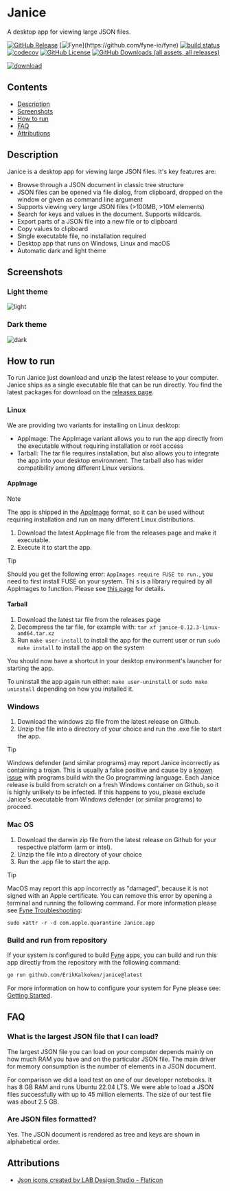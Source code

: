 # Janice

A desktop app for viewing large JSON files.

[![GitHub Release](https://img.shields.io/github/v/release/ErikKalkoken/janice)](https://github.com/ErikKalkoken/janice)
[![Fyne](https://img.shields.io/badge/dynamic/regex?url=https%3A%2F%2Fgithub.com%2FErikKalkoken%2Fjanice%2Fblob%2Fmain%2Fgo.mod&search=fyne%5C.io%5C%2Ffyne%5C%2Fv2%20(v%5Cd*%5C.%5Cd*%5C.%5Cd*)&replace=%241&label=Fyne&cacheSeconds=https%3A%2F%2Fgithub.com%2Ffyne-io%2Ffyne)](https://github.com/fyne-io/fyne)
[![build status](https://github.com/ErikKalkoken/janice/actions/workflows/ci-cd.yml/badge.svg)](https://github.com/ErikKalkoken/janice/actions/workflows/ci-cd.yml)
[![codecov](https://codecov.io/gh/ErikKalkoken/janice/graph/badge.svg?token=nei6PLRXrD)](https://codecov.io/gh/ErikKalkoken/janice)
[![GitHub License](https://img.shields.io/github/license/ErikKalkoken/janice)](https://github.com/ErikKalkoken/janice)
[![GitHub Downloads (all assets, all releases)](https://img.shields.io/github/downloads/ErikKalkoken/janice/total)](https://github.com/ErikKalkoken/janice/releases)

[![download](https://github.com/user-attachments/assets/c8de336f-8c42-4501-86bb-dbc9c66db1f0)](https://github.com/ErikKalkoken/janice/releases/latest)

## Contents

- [Description](#description)
- [Screenshots](#screenshots)
- [How to run](#how-to-run)
- [FAQ](#faq)
- [Attributions](#attributions)

## Description

Janice is a desktop app for viewing large JSON files. It's key features are:

- Browse through a JSON document in classic tree structure
- JSON files can be opened via file dialog, from clipboard, dropped on the window or given as command line argument
- Supports viewing very large JSON files (>100MB, >10M elements)
- Search for keys and values in the document. Supports wildcards.
- Export parts of a JSON file into a new file or to clipboard
- Copy values to clipboard
- Single executable file, no installation required
- Desktop app that runs on Windows, Linux and macOS
- Automatic dark and light theme

## Screenshots

### Light theme

![light](https://cdn.imgpile.com/f/0IrYBjJ_xl.png)

### Dark theme

![dark](https://cdn.imgpile.com/f/bdQBc3q_xl.png)

## How to run

To run Janice just download and unzip the latest release to your computer. Janice ships as a single executable file that can be run directly. You find the latest packages for download on the [releases page](https://github.com/ErikKalkoken/janice/releases).

### Linux

We are providing two variants for installing on Linux desktop:

- AppImage: The AppImage variant allows you to run the app directly from the executable without requiring installation or root access
- Tarball: The tar file requires installation, but also allows you to integrate the app into your desktop environment. The tarball also has wider compatibility among different Linux versions.

#### AppImage

> [!NOTE]
> The app is shipped in the [AppImage](https://appimage.org/) format, so it can be used without requiring installation and run on many different Linux distributions.

1. Download the latest AppImage file from the releases page and make it executable.
1. Execute it to start the app.

> [!TIP]
> Should you get the following error: `AppImages require FUSE to run.`, you need to first install FUSE on your system. Thi s is a library required by all AppImages to function. Please see [this page](https://docs.appimage.org/user-guide/troubleshooting/fuse.html#the-appimage-tells-me-it-needs-fuse-to-run) for details.

#### Tarball

1. Download the latest tar file from the releases page
1. Decompress the tar file, for example with: `tar xf janice-0.12.3-linux-amd64.tar.xz`
1. Run `make user-install` to install the app for the current user or run `sudo make install` to install the app on the system

You should now have a shortcut in your desktop environment's launcher for starting the app.

To uninstall the app again run either: `make user-uninstall` or `sudo make uninstall` depending on how you installed it.

### Windows

1. Download the windows zip file from the latest release on Github.
1. Unzip the file into a directory of your choice and run the .exe file to start the app.

> [!TIP]
> Windows defender (and similar programs) may report Janice incorrectly as containing a trojan. This is usually a false positive and cause by a [known issue](https://github.com/microsoft/go/issues/1255) with programs build with the Go programming language. Each Janice release is build from scratch on a fresh Windows container on Github, so it is highly unlikely to be infected. If this happens to you, please exclude Janice's executable from Windows defender (or similar programs) to proceed.

### Mac OS

1. Download the darwin zip file from the latest release on Github for your respective platform (arm or intel).
1. Unzip the file into a directory of your choice
1. Run the .app file to start the app.

> [!TIP]
> MacOS may report this app incorrectly as "damaged", because it is not signed with an Apple certificate. You can remove this error by opening a terminal and running the following command. For more information please see [Fyne Troubleshooting](https://docs.fyne.io/faq/troubleshoot#distribution):
>
> ```sudo xattr -r -d com.apple.quarantine Janice.app```

### Build and run from repository

If your system is configured to build [Fyne](https://fyne.io/) apps, you can build and run this app directly from the repository with the following command:

```sh
go run github.com/ErikKalkoken/janice@latest
```

For more information on how to configure your system for Fyne please see: [Getting Started](https://docs.fyne.io/started/).

## FAQ

### What is the largest JSON file that I can load?

The largest JSON file you can load on your computer depends mainly on how much RAM you have and on the particular JSON file. The main driver for memory consumption is the number of elements in a JSON document.

For comparison we did a load test on one of our developer notebooks. It has 8 GB RAM and runs Ubuntu 22.04 LTS. We were able to load a JSON files successfully with up to 45 million elements. The size of our test file was about 2.5 GB.

### Are JSON files formatted?

Yes. The JSON document is rendered as tree and keys are shown in alphabetical order.

## Attributions

- [Json icons created by LAB Design Studio - Flaticon](https://www.flaticon.com/free-icons/json)
